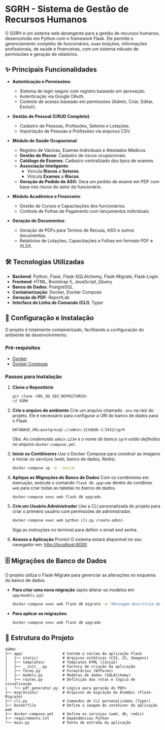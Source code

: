 # SGRH - Sistema de Gestão de Recursos Humanos

O SGRH é um sistema web abrangente para a gestão de recursos humanos, desenvolvido em Python com o framework Flask. Ele permite o gerenciamento completo de funcionários, suas lotações, informações profissionais, de saúde e financeiras, com um sistema robusto de permissões e geração de relatórios.

## ✨ Principais Funcionalidades

- **Autenticação e Permissões**:
  - Sistema de login seguro com registro baseado em aprovação.
  - Autenticação via Google OAuth.
  - Controle de acesso baseado em permissões (Admin, Criar, Editar, Excluir).

- **Gestão de Pessoal (CRUD Completo)**:
  - Cadastro de Pessoas, Profissões, Setores e Lotações.
  - Importação de Pessoas e Profissões via arquivos CSV.

- **Módulo de Saúde Ocupacional**:
  - Registro de Vacinas, Exames Individuais e Atestados Médicos.
  - **Gestão de Riscos**: Cadastro de riscos ocupacionais.
  - **Catálogo de Exames**: Cadastro centralizado dos tipos de exames.
  - **Associação Inteligente**:
    - Vincula **Riscos** a **Setores**.
    - Vincula **Exames** a **Riscos**.
  - **Geração de Pedido de ASO**: Gera um pedido de exame em PDF com base nos riscos do setor do funcionário.

- **Módulo Acadêmico e Financeiro**:
  - Gestão de Cursos e Capacitações dos funcionários.
  - Controle de Folhas de Pagamento com lançamentos individuais.

- **Geração de Documentos**:
  - Geração de PDFs para Termos de Recusa, ASO e outros documentos.
  - Relatórios de Lotações, Capacitações e Folhas em formato PDF e XLSX.

## 🛠️ Tecnologias Utilizadas

- **Backend**: Python, Flask, Flask-SQLAlchemy, Flask-Migrate, Flask-Login
- **Frontend**: HTML, Bootstrap 5, JavaScript, jQuery
- **Banco de Dados**: PostgreSQL
- **Containerização**: Docker, Docker Compose
- **Geração de PDF**: ReportLab
- **Interface de Linha de Comando (CLI)**: Typer

## 🚀 Configuração e Instalação

O projeto é totalmente containerizado, facilitando a configuração do ambiente de desenvolvimento.

### Pré-requisitos

- [Docker](https://www.docker.com/get-started)
- [Docker Compose](https://docs.docker.com/compose/install/)

### Passos para Instalação

1.  **Clone o Repositório**
    ```bash
    git clone <URL_DO_SEU_REPOSITORIO>
    cd SGRH
    ```

2.  **Crie o arquivo de ambiente**
    Crie um arquivo chamado `.env` na raiz do projeto. Ele é necessário para configurar a URI do banco de dados para o Flask.
    ```env
    DATABASE_URL=postgresql://admin:1234@db-1:5432/sgrh
    ```
    *Obs: As credenciais `admin:1234` e o nome do banco `sgrh` estão definidos no arquivo `docker-compose.yml`.*

3.  **Inicie os Contêineres**
    Use o Docker Compose para construir as imagens e iniciar os serviços (web, banco de dados, Redis).
    ```bash
    docker-compose up -d --build
    ```

4.  **Aplique as Migrações do Banco de Dados**
    Com os contêineres em execução, execute o comando `flask db upgrade` dentro do contêiner `web` para criar todas as tabelas no banco de dados.
    ```bash
    docker-compose exec web flask db upgrade
    ```

5.  **Crie um Usuário Administrador**
    Use a CLI personalizada do projeto para criar o primeiro usuário com permissões de administrador.
    ```bash
    docker-compose exec web python cli.py create-admin
    ```
    Siga as instruções no terminal para definir o email and senha.

6.  **Acesse a Aplicação**
    Pronto! O sistema estará disponível no seu navegador em:
    [http://localhost:8000](http://localhost:8000)

## 🗄️ Migrações de Banco de Dados

O projeto utiliza o Flask-Migrate para gerenciar as alterações no esquema do banco de dados.

- **Para criar uma nova migração** (após alterar os modelos em `app/models.py`):
  ```bash
  docker-compose exec web flask db migrate -m "Mensagem descritiva da alteração"
  ```

- **Para aplicar as migrações**:
  ```bash
  docker-compose exec web flask db upgrade
  ```

## 📂 Estrutura do Projeto

```
SGRH/
├── app/                  # Contém o núcleo da aplicação Flask
│   ├── static/           # Arquivos estáticos (CSS, JS, Imagens)
│   ├── templates/        # Templates HTML (Jinja2)
│   ├── __init__.py       # Factory de criação da aplicação
│   ├── forms.py          # Formulários (WTForms)
│   ├── models.py         # Modelos de dados (SQLAlchemy)
│   ├── routes.py         # Definição das rotas e lógica de visualização
│   └── pdf_generator.py  # Lógica para geração de PDFs
├── migrations/           # Arquivos de migração do Alembic (Flask-Migrate)
├── cli.py                # Comandos de CLI personalizados (Typer)
├── Dockerfile            # Define a imagem do contêiner da aplicação web
├── docker-compose.yml    # Define os serviços (web, db, redis)
├── requirements.txt      # Dependências Python
└── main.py               # Ponto de entrada da aplicação
```
